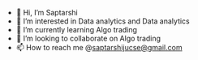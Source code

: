 - 👋 Hi, I’m Saptarshi
- 👀 I’m interested in Data analytics and Data analytics
- 🌱 I’m currently learning Algo trading
- 💞️ I’m looking to collaborate on Algo trading
- 📫 How to reach me @saptarshijucse@gmail.com

<!---
sdutta055/sdutta055 is a ✨ special ✨ repository because its `README.md` (this file) appears on your GitHub profile.
You can click the Preview link to take a look at your changes.
--->
